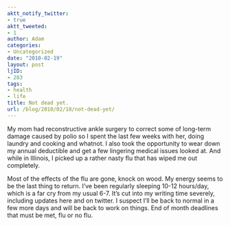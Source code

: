 ```yaml
---
aktt_notify_twitter:
- true
aktt_tweeted:
- 1
author: Adam
categories:
- Uncategorized
date: "2010-02-19"
layout: post
ljID:
- 283
tags:
- health
- life
title: Not dead yet.
url: /blog/2010/02/18/not-dead-yet/
---
```

My mom had reconstructive ankle surgery to correct some of long-term damage caused by polio so I spent the last few weeks with her, doing laundry and cooking and whatnot. I also took the opportunity to wear down my annual deductible and get a few lingering medical issues looked at. And while in Illinois, I picked up a rather nasty flu that has wiped me out completely.

Most of the effects of the flu are gone, knock on wood. My energy seems to be the last thing to return. I&#8217;ve been regularly sleeping 10-12 hours/day, which is a far cry from my usual 6-7. It&#8217;s cut into my writing time severely, including updates here and on twitter. I suspect I&#8217;ll be back to normal in a few more days and will be back to work on things. End of month deadlines that must be met, flu or no flu.
